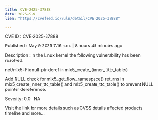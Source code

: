 ```yaml
---
title: CVE-2025-37888
date: 2025-5-9
lien: "https://cvefeed.io/vuln/detail/CVE-2025-37888"

---
```


CVE ID : CVE-2025-37888

Published :  May 9
2025
7:16 a.m. | 8 hours
45 minutes ago

Description : In the Linux kernel
the following vulnerability has been resolved:

net/mlx5: Fix null-ptr-deref in mlx5_create_{inner_
}ttc_table()

Add NULL check for mlx5_get_flow_namespace() returns in
mlx5_create_inner_ttc_table() and mlx5_create_ttc_table() to prevent
NULL pointer dereference.

Severity: 0.0 | NA

Visit the link for more details
such as CVSS details
affected products
timeline
and more...
